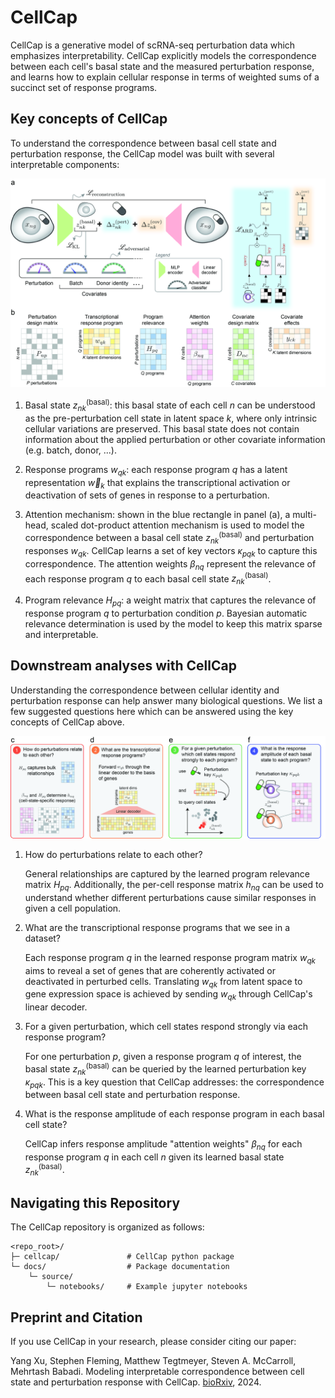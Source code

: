 CellCap
=======

CellCap is a generative model of scRNA-seq perturbation data which emphasizes interpretability. CellCap explicitly models the correspondence between each cell's basal state and the measured perturbation response, and learns how to explain cellular response in terms of weighted sums of a succinct set of response programs.

Key concepts of CellCap
----------------------
To understand the correspondence between basal cell state and perturbation response, the CellCap model was built with several interpretable components:

![Fig.1a-b](https://github.com/broadinstitute/CellCap/blob/main/docs/source/_static/design/Figure1.jpg?raw=false)

1. Basal state $z_{nk}^\text{(basal)}$: this basal state of each cell $n$ can be understood as the pre-perturbation cell state in latent space $k$, where only intrinsic cellular variations are preserved. This basal state does not contain information about the applied perturbation or other covariate information (e.g. batch, donor, ...).

2. Response programs $w_{qk}$: each response program $q$ has a latent representation $\vec{w}_k$ that explains the transcriptional activation or deactivation of sets of genes in response to a perturbation.

3. Attention mechanism: shown in the blue rectangle in panel (a), a multi-head, scaled dot-product attention mechanism is used to model the correspondence between a basal cell state $z_{nk}^\text{(basal)}$ and perturbation responses $w_{qk}$. CellCap learns a set of key vectors $\kappa_{pqk}$ to capture this correspondence. The attention weights $\beta_{nq}$ represent the relevance of each response program $q$ to each basal cell state $z_{nk}^\text{(basal)}$.

4. Program relevance $H_{pq}$: a weight matrix that captures the relevance of response program $q$ to perturbation condition $p$. Bayesian automatic relevance determination is used by the model to keep this matrix sparse and interpretable.

Downstream analyses with CellCap
--------------------------------

Understanding the correspondence between cellular identity and perturbation response can help answer many biological questions. We list a few suggested questions here which can be answered using the key concepts of CellCap above.

![Fig.1c-f](https://github.com/broadinstitute/CellCap/blob/main/docs/source/_static/design/Figure2.jpg?raw=false)

1. How do perturbations relate to each other?

    General relationships are captured by the learned program relevance matrix $H_{pq}$. Additionally, the per-cell response matrix $h_{nq}$ can be used to understand whether different perturbations cause similar responses in given a cell population.

2. What are the transcriptional response programs that we see in a dataset?

    Each response program $q$ in the learned response program matrix $w_{qk}$ aims to reveal a set of genes that are coherently activated or deactivated in perturbed cells. Translating $w_{qk}$ from latent space to gene expression space is achieved by sending $w_{qk}$ through CellCap's linear decoder.

3. For a given perturbation, which cell states respond strongly via each response program?

    For one perturbation $p$, given a response program $q$ of interest, the basal state $z_{nk}^\text{(basal)}$ can be queried by the learned perturbation key $\kappa_{pqk}$. This is a key question that CellCap addresses: the correspondence between basal cell state and perturbation response.

4. What is the response amplitude of each response program in each basal cell state?

    CellCap infers response amplitude "attention weights" $\beta_{nq}$ for each response program $q$ in each cell $n$ given its learned basal state $z_{nk}^\text{(basal)}$.

Navigating this Repository
--------------------------

The CellCap repository is organized as follows:
```
<repo_root>/
├─ cellcap/               # CellCap python package
└─ docs/                  # Package documentation
    └─ source/
        └─ notebooks/     # Example jupyter notebooks
```

Preprint and Citation
--------------

If you use CellCap in your research, please consider citing our paper:

Yang Xu, Stephen Fleming, Matthew Tegtmeyer, Steven A. McCarroll, Mehrtash Babadi. Modeling interpretable correspondence between cell state and perturbation response with CellCap. [bioRxiv](https://www.biorxiv.org/content/10.1101/2024.03.14.585078v1), 2024.
